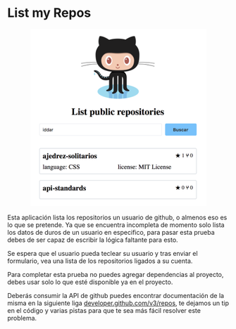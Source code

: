 # List my Repos
<p align="center">
<img src="https://raw.githubusercontent.com/iddar/List-my-Repos/master/screenshot.png" width="400" style="margin:auto;">
</p>

Esta aplicación lista los repositorios un usuario de github, o almenos eso es lo que se pretende. Ya que se encuentra incompleta de momento solo lista los datos de duros de un usuario en especifico, para pasar esta prueba debes de ser capaz de escribir la lógica faltante para esto.

Se espera que el usuario pueda teclear su usuario y tras enviar el formulario, vea una lista de los repositorios ligados a su cuenta.

Para completar esta prueba no puedes agregar dependencias al proyecto, debes usar solo lo que esté disponible ya en el proyecto.

Deberás consumir la API de github puedes encontrar documentación de la misma en la siguiente liga [developer.github.com/v3/repos](https://developer.github.com/v3/repos/), te dejamos un tip en el código y varias pistas para que te sea más fácil resolver este problema.
